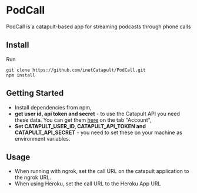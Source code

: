# PodCall

PodCall is a catapult-based app for streaming podcasts through phone calls

## Install

Run

```
git clone https://github.com/inetCatapult/PodCall.git
npm install
```

## Getting Started

* Install dependencies from npm,
* **get user id, api token and secret** - to use the Catapult API you need these data. You can get them [here](https://catapult.inetwork.com/pages/catapult.jsf) on the tab "Account",
* **Set CATAPULT_USER_ID, CATAPULT_API_TOKEN and CATAPULT_API_SECRET** - you need to set these on your machine as environment variables.

## Usage

* When running with ngrok, set the call URL on the catapult application to the ngrok URL.
* When using Heroku, set the call URL to the Heroku App URL
